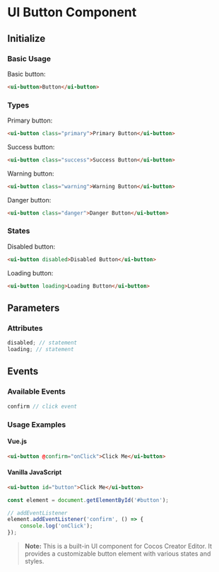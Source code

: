 # UI Button Component

## Initialize

### Basic Usage

Basic button:
```html
<ui-button>Button</ui-button>
```

### Types

Primary button:
```html
<ui-button class="primary">Primary Button</ui-button>
```

Success button:
```html
<ui-button class="success">Success Button</ui-button>
```

Warning button:
```html
<ui-button class="warning">Warning Button</ui-button>
```

Danger button:
```html
<ui-button class="danger">Danger Button</ui-button>
```

### States

Disabled button:
```html
<ui-button disabled>Disabled Button</ui-button>
```

Loading button:
```html
<ui-button loading>Loading Button</ui-button>
```

## Parameters

### Attributes
```typescript
disabled; // statement
loading; // statement
```

## Events

### Available Events
```typescript
confirm // click event
```

### Usage Examples

#### Vue.js
```html
<ui-button @confirm="onClick">Click Me</ui-button>
```

#### Vanilla JavaScript
```html
<ui-button id="button">Click Me</ui-button>
```

```javascript
const element = document.getElementById('#button');

// addEventListener
element.addEventListener('confirm', () => {
    console.log('onClick');
});
```

> **Note:** This is a built-in UI component for Cocos Creator Editor. It provides a customizable button element with various states and styles. 